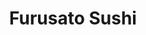 ---
layout: place
title: "Furusato Sushi"
permalink: /hawaii/honolulu/furusato-sushi.html
stateAbbr: HI
stateName: Hawaii
cityName: Honolulu
place_id: ChIJ7W9Vi3ZyAHwRa-vq1tf4CIc
photos:
  - name: >-
      places/ChIJ7W9Vi3ZyAHwRa-vq1tf4CIc/photos/AeeoHcLORXeAqnHH-5IfZbwCUL3UfH2iuPzCXrcYDpbW6t7T2tf4u8_F2hYfpRGEk4HrFlB_Kb78FgldZs-PBnSZABvXkrelhDlnbdqtlRlEawrhnE37UNCvkH12AxQmT9cofOv4xtTSyEkX5mVynnNjMzFN1fqpw1SL_PYZEw7wFox29j9KfwO0SzdlQ_rymQpQoPeg-ZULYHqueEIIvVA4xQ7GjFJjFUVkb0-QU4Ov49V_U2oNjS6JjICgecX9dartz7A2SqZ1OsTeOGr4iQbb-ax94nowAoUaKD_mxNarFbj-MCAo3Oxct4xFks83vxrjHWKdh3O5OfbccSYcxLP7_DhpyNXqRBnYYW60OvjcPBDtbeE4yZbA5ig1nJRGU9WFqrYdiiTZtWlt2BzE81k6sGoF_2H6YMRdalvY8Fcte9L9cIs
    widthPx: 4032
    heightPx: 3024
    authorAttributions:
      - displayName: Alex Boerum
        uri: https://maps.google.com/maps/contrib/108197520051820558131
        photoUri: >-
          https://lh3.googleusercontent.com/a-/ALV-UjV1ZNVv7UbNGtxN8vsnMjWW3RwSZkM0F2m6t4kRODIatKin6zfc5Q=s100-p-k-no-mo
    flagContentUri: >-
      https://www.google.com/local/imagery/report/?cb_client=maps_api_places.places_api&image_key=!1e10!2sCIHM0ogKEICAgIChkv-T1wE&hl=en-US
    googleMapsUri: >-
      https://www.google.com/maps/place//data=!3m4!1e2!3m2!1sCIHM0ogKEICAgIChkv-T1wE!2e10!4m2!3m1!1s0x7c0072768b556fed:0x8708f8d7d6eaeb6b
  - name: >-
      places/ChIJ7W9Vi3ZyAHwRa-vq1tf4CIc/photos/AeeoHcLWTvjDQxffz-YztgzotIwSIxkBTdccNxKzGR8nx6T1gHMRKKynkXIpolz6AvxB9smLkGnIp2rKqt9SQ7tio4AUjSwtbcFfvfaS4eSDWcBIWt_xROpZvG-mzefzTqvY3Ub8Adjfb_rF99bL-7TZzPpOV8s-ITKq0wfGdDjH8mjx4ydHU_wVnsP7LtPmsNLMUmo8shikQZ_nZniZ2xpLcR6HVU2eS93LvLntCae5QjQSXPNUxgDsSUNmfHKJ70dDeZoUCnFsiqZsfAdbPOcTnj_SxzBY5RPja_rVMTNbIYYs7Nx5xLAbrqHww6pbodz2YL6t2DWizjtE1MIfAT3qcCkBVKCky1ETkNiAKxVM2gSRNfZOnu67yWAsQIXJV5xkb3ULGrNmZQStuVA-gETqGP9SFbMLp2SRh2tGq97azSr3KM4
    widthPx: 4032
    heightPx: 3024
    authorAttributions:
      - displayName: James Hwang
        uri: https://maps.google.com/maps/contrib/102905110593623327920
        photoUri: >-
          https://lh3.googleusercontent.com/a-/ALV-UjWTbaq8LE4jlgq5O85xAoR0Fwr566bQD5na1tDMmFyK-sw3wuUkhA=s100-p-k-no-mo
    flagContentUri: >-
      https://www.google.com/local/imagery/report/?cb_client=maps_api_places.places_api&image_key=!1e10!2sCIHM0ogKEICAgMDIi5uSzQE&hl=en-US
    googleMapsUri: >-
      https://www.google.com/maps/place//data=!3m4!1e2!3m2!1sCIHM0ogKEICAgMDIi5uSzQE!2e10!4m2!3m1!1s0x7c0072768b556fed:0x8708f8d7d6eaeb6b
  - name: >-
      places/ChIJ7W9Vi3ZyAHwRa-vq1tf4CIc/photos/AeeoHcLY2dE0pTO9Pzk2kuaivR-npLbnIegkVm5WVNrez5Npl3VuBxSA39Dsg0yFv-_k2LA4R6AbU_i6PmUPrmpSHRTGI53fSbEogJ6sJjEGuTxRNgbIWDiLXA9lnWa9qR3BzN-Swhr_3SycNUzElCXUbzkgLdaKIKS1oOUI00JDOZmTqnflKXDB7VkWD-6x3M212wFxejvlley6WIqyuquUmVDmSd0mOm5ZvnyCffrrmAxHCJCNkZecPwocFrKnBlVi01KwA3BGKT-AoDmf4141n3wifS-8qXbPdDPfUaJCAS1uKRjQamfnGn9zcQgvpCt8JzQLkRkbuEWMRpjnwcu1zI4mRtb--tKPmDSGjv-cmT4ny_7nua5Q2PQ29MsBuZ31-kVdw4H6LkBhzSOJhUQzw5ar9sSqPKDMsockWw6dUCf93Yjz
    widthPx: 4800
    heightPx: 2699
    authorAttributions:
      - displayName: Joe D
        uri: https://maps.google.com/maps/contrib/114139581432769804544
        photoUri: >-
          https://lh3.googleusercontent.com/a-/ALV-UjX8qhX9nyYAraGNM41x6Sf0CRQwZYi2S5dy0s-cfEGsR1SR0tXE=s100-p-k-no-mo
    flagContentUri: >-
      https://www.google.com/local/imagery/report/?cb_client=maps_api_places.places_api&image_key=!1e10!2sCIHM0ogKEICAgMCQw5eUowE&hl=en-US
    googleMapsUri: >-
      https://www.google.com/maps/place//data=!3m4!1e2!3m2!1sCIHM0ogKEICAgMCQw5eUowE!2e10!4m2!3m1!1s0x7c0072768b556fed:0x8708f8d7d6eaeb6b
  - name: >-
      places/ChIJ7W9Vi3ZyAHwRa-vq1tf4CIc/photos/AeeoHcL8pEaEQvdpHW6IkEJcOjW4ZMf6tzRwoK9z61INnKbLvI_Kp9Yg286Sy7hht52d09AJKQ4fAzl__pyGk0z1b26jwRFwT4UmewE9qfdEEGavF9z7Cd4nGhjJPo1xjD62adCXuc5acsXL8OYtI9srzmEq3wmRotGgF-buyvsdp1R9S_iiETlJdMkFkxW48zHft4PIuGNnsrSJ-O7oF1MWW2lkdXnePSebVcvCInikHzPWgsZxhfNV6D724M-0MomyszrZS56q8FtNxi5kzbU1SDTDe6JH-GVKJDTJ_0B2UAIh-7GdZiuedL2JJ4dU0xrIfHYHFpUV6qbZVJIZZk4oYS1V450EIy3rMUmfse9-YvQstN7Evd0AZ4hVGIzdt-2vZUpiEZJjfIHtOMNL2UiBHx3IahCSGBKZothiL7oGT0nH6A
    widthPx: 4800
    heightPx: 3600
    authorAttributions:
      - displayName: James Hwang
        uri: https://maps.google.com/maps/contrib/102905110593623327920
        photoUri: >-
          https://lh3.googleusercontent.com/a-/ALV-UjWTbaq8LE4jlgq5O85xAoR0Fwr566bQD5na1tDMmFyK-sw3wuUkhA=s100-p-k-no-mo
    flagContentUri: >-
      https://www.google.com/local/imagery/report/?cb_client=maps_api_places.places_api&image_key=!1e10!2sCIHM0ogKEICAgMDIi5v1Pg&hl=en-US
    googleMapsUri: >-
      https://www.google.com/maps/place//data=!3m4!1e2!3m2!1sCIHM0ogKEICAgMDIi5v1Pg!2e10!4m2!3m1!1s0x7c0072768b556fed:0x8708f8d7d6eaeb6b
  - name: >-
      places/ChIJ7W9Vi3ZyAHwRa-vq1tf4CIc/photos/AeeoHcK6gEOazFJGHDfwpTFdsV5VTrLpXSXHaF58IlhH2TKmbLG3ZcFCqwd1_Wue5RJjcvSBcd61eg1cc-TCaP6Lxs2RLHQSsL1_dw4ZNHLhVccvcG_PxIUpitK54JRyMksBGPW6qrHH6sqT_uuSRgfKMiaJ4PHV9LoFU4VpntTPVYLznTJWeHWpKePeGFndP0CC8JBB0Y41VMNTLqQORsCRkvsdNEysI5bcGRoIuued4UMt308PXfa-DnudPICKUjsYnSjtt75BpZ-1bv7apGLwcjoMWFxmE6Ac2LwdQffKHw4ywAMf2YWSWSbMHkeMg4aX3x6bWbfjdS06RtqxLTr7iIZgyauq0c1Z-P3Wrn3h0RkqDnQB2OhpxDxGf7zmBMwOPn_94NmEcBzD9i4qkMGG_ABSqAogpYKGFyHTOD9REhYMj1eH
    widthPx: 4032
    heightPx: 3024
    authorAttributions:
      - displayName: Hanna Kang
        uri: https://maps.google.com/maps/contrib/110056963461476087408
        photoUri: >-
          https://lh3.googleusercontent.com/a-/ALV-UjWTObpimiY8WfcVCBjm6dvTeuWqK-joiIyO6Mu0xBV2RBGPJnrf=s100-p-k-no-mo
    flagContentUri: >-
      https://www.google.com/local/imagery/report/?cb_client=maps_api_places.places_api&image_key=!1e10!2sCIHM0ogKEICAgID3t_CF7QE&hl=en-US
    googleMapsUri: >-
      https://www.google.com/maps/place//data=!3m4!1e2!3m2!1sCIHM0ogKEICAgID3t_CF7QE!2e10!4m2!3m1!1s0x7c0072768b556fed:0x8708f8d7d6eaeb6b
  - name: >-
      places/ChIJ7W9Vi3ZyAHwRa-vq1tf4CIc/photos/AeeoHcIxcCGstOLPxHG-nXqIzvRtlyxniYKz2hvtY_OC4swpZl-g0Q5aiquzsoRgL_VIu_C-hfOaO_3aCR4FtI5nRezSGcV6cA4ds7Yxy0SCNP50MVcBQYhaCH25iBmZ4kjBsOejNgktNH6vf_tfo8UR2QM6fbkYDZCkbwaS41JezdvEnBmYCHozWgF3lvsyROdwZTQ7Z-o74fpw_o_sFAk_iw1AQajWBVe73znhpMjksByAV-Sx06NUx-dUrlCXXqltSeWGEWL8GgI2ozYy8kQI_aeQT0KHgDwVP_pchezPiG2HYeBRS-I7tyxBsH9YZGqS5kHnwu4JldaNILATsAWb5BSfvyaEUucqY141USCnnWCqCxI68ZyDTU3K8ozkaMByyYDJHqg05tJ95R8hSugpruKJwyivtoZ1ysO4P94aYITfcg
    widthPx: 4032
    heightPx: 3024
    authorAttributions:
      - displayName: Tee W
        uri: https://maps.google.com/maps/contrib/111853467420241366235
        photoUri: >-
          https://lh3.googleusercontent.com/a-/ALV-UjXFL16JTpuuOKgv7k3X0WuDsYLmiWzoORZgqRP4Xz3qtVWBSVj1=s100-p-k-no-mo
    flagContentUri: >-
      https://www.google.com/local/imagery/report/?cb_client=maps_api_places.places_api&image_key=!1e10!2sCIHM0ogKEICAgICr5d7UVQ&hl=en-US
    googleMapsUri: >-
      https://www.google.com/maps/place//data=!3m4!1e2!3m2!1sCIHM0ogKEICAgICr5d7UVQ!2e10!4m2!3m1!1s0x7c0072768b556fed:0x8708f8d7d6eaeb6b
  - name: >-
      places/ChIJ7W9Vi3ZyAHwRa-vq1tf4CIc/photos/AeeoHcLjwn5_9tTnw75vINTRAxGEWGZo14uE1X6j2rAP6C6lTodXbfguRhFTaVWoe6UZiX4Z0DyAQ5D4xMKh7fjyT2QlGP7t2CGpwo9UmCrnI98Hd0KyI7xdrHUcZAWtIVO5kLDhGyqE0XpJaoMQDqsOvTYP8mziZFkWrgGQ3-vi9fvo75Pb8Kt_B316G907r_A-kl3cWoyjO1wsZmShHeh0c_tARfBrh-YTNxMZdbRjv4Q_DAsSDTDHsCWR6oRQoxFbusViqQCbwi3cYjLHEBTa4GJ1GKaCKkdGaE04aWN-KqBLGQyql0g-KrJ4pqId7angNFzta9XU19zpQYBltTWAPYJcjZCT0T6vwyaqu76xH-BtwO_QQDcEo48ECDaTTaUEbua7_W1MC5xHkCv_niK4s-qrQqxAojca_LjGouJ4bBA
    widthPx: 4032
    heightPx: 3024
    authorAttributions:
      - displayName: Andrew Peluso
        uri: https://maps.google.com/maps/contrib/108414421258627638758
        photoUri: >-
          https://lh3.googleusercontent.com/a-/ALV-UjVau88JvPeYbmWF9vVxyrLLBgoFy9P9zCJ_eYR3b4f54QX-uGWE=s100-p-k-no-mo
    flagContentUri: >-
      https://www.google.com/local/imagery/report/?cb_client=maps_api_places.places_api&image_key=!1e10!2sCIHM0ogKEICAgICv2P_3Bg&hl=en-US
    googleMapsUri: >-
      https://www.google.com/maps/place//data=!3m4!1e2!3m2!1sCIHM0ogKEICAgICv2P_3Bg!2e10!4m2!3m1!1s0x7c0072768b556fed:0x8708f8d7d6eaeb6b
  - name: >-
      places/ChIJ7W9Vi3ZyAHwRa-vq1tf4CIc/photos/AeeoHcKnqcOfde0AxeCd-mSG6h3q9hZhIBGKkoh_-xr2SJhCkjfSpteLV79sYg3dI9dN9huyigUV4oq8wwLUT7yq2sQJURvOgJglHDLZXD8wKrk7zHdq6WM2sRFMVQBDRK9zyNetzkgzJrP1OOlDNb-FlKyC9S54uflqQwHwR822jqgi2LPzfmworDwnchuMTDe9IE70EV83dC2GqbbLkNxQmYNaG476AW1VOfziblJZH3s06ScoHgl9gHm5FZn-gG4K7D4C3tEuJEqI5YyOYxUqOWMETfp_gIOmbTcpI5YFnxOGSoVIcANxiASVRhUkJQdwYiqcVFxpGy9EsOlH4ey7ULw3bUkDlN8DiUQ9doaXsVCNOX0l8oDdF5y0C_XK2XzymAYLfjDkO5Ml8NbGOhabaLU7mBB_qLfctgyq1alPDR1owA
    widthPx: 4032
    heightPx: 3024
    authorAttributions:
      - displayName: Jason Cummings
        uri: https://maps.google.com/maps/contrib/102338879878388818738
        photoUri: >-
          https://lh3.googleusercontent.com/a/ACg8ocL3Q3qJYvzUOgxkMS_H05FtkGTpNsr0qlPfJrs_5HxS6G9B0A=s100-p-k-no-mo
    flagContentUri: >-
      https://www.google.com/local/imagery/report/?cb_client=maps_api_places.places_api&image_key=!1e10!2sCIHM0ogKEICAgIDb89qlfw&hl=en-US
    googleMapsUri: >-
      https://www.google.com/maps/place//data=!3m4!1e2!3m2!1sCIHM0ogKEICAgIDb89qlfw!2e10!4m2!3m1!1s0x7c0072768b556fed:0x8708f8d7d6eaeb6b
  - name: >-
      places/ChIJ7W9Vi3ZyAHwRa-vq1tf4CIc/photos/AeeoHcIrMp4lObdVk1mcLtDUL-aTAn9kqWZ3PbCdzMgA1xp-mZHpG1jV3qZ4XqE90e0p8OiPfQf4g_BlJfY-rcPyY3qp6AHQfjzKSC7B2AYj-uVUn96qAE-d9y824PsisduRB2hmaOw70BimeSaK1pT9q1vsE0O-5LSeBJhIT0yh6jO25S0tkmmqftMQODzqN-3eZzwKETjOCmxAVgw0iJfHeyUuWThSjgfeVLQggSjS98wlJBfduN9YLDEa1O63MqSmgfA9FnnisJi0l23Mkoz1rISx1CrQYVOYAYE2s31Lp2R2fNAsTwDdG2yh6XZP3OJvZEkSWAdMsIcvT6rYKaWa2cs-6gcvWseOJZvYmUjazT_cuGmNkyeMP7nE6hNJhe_8RfDAej7iWbE7fPhGLggGFTZV3ekUiyhq2RL-ri-GJRkbsw
    widthPx: 4000
    heightPx: 3000
    authorAttributions:
      - displayName: Jodi Mathe
        uri: https://maps.google.com/maps/contrib/107811768125561985437
        photoUri: >-
          https://lh3.googleusercontent.com/a-/ALV-UjWN2rpR7NnUn8uCBMbdZpoeKEQQ0uZWn-sH0YZRAwB8i-TBPrHA=s100-p-k-no-mo
    flagContentUri: >-
      https://www.google.com/local/imagery/report/?cb_client=maps_api_places.places_api&image_key=!1e10!2sCIHM0ogKEICAgIDLtPb4aA&hl=en-US
    googleMapsUri: >-
      https://www.google.com/maps/place//data=!3m4!1e2!3m2!1sCIHM0ogKEICAgIDLtPb4aA!2e10!4m2!3m1!1s0x7c0072768b556fed:0x8708f8d7d6eaeb6b
  - name: >-
      places/ChIJ7W9Vi3ZyAHwRa-vq1tf4CIc/photos/AeeoHcLSwEg8jb2eJcJqq7SzPsLVSJiapp3pcr9S03UMQazfXOpchWUu79mG84AMlNKCQ_Z_n0MivnXwhihgMqYxoRplwGsnSlAppzMxJ4R1rH9I9xDcgIkbaaB0uIX_v-87Qqf3ACc37rZpCVPsbTAwF81cF-ji8i_4Wk-JkLeImwTzuJk_5i5znaygfF47OJGxAG_GEBCHYyyjT5xh9LAuwc3gPdN_N3ckdPmYP3cC-Ja4dAzxafYtH6HyElwkxQVStcdHE4kgF2CcFWg6MzMAUfI2gdYGSea2ixy1AgEmiEpJ20R9kxgXP9mukwoi9sbHKVWsx3HGqjpZG_5JX-YcgI3xwwm8-j5kOl2ENSsrWVCW9zeK9zHxmV_f2eYnP4yqmCTZmU8kvZUlj6yn9AvYj4RtTNfCkniZT5fHvygJDZdILg
    widthPx: 3024
    heightPx: 4032
    authorAttributions:
      - displayName: Jason Cummings
        uri: https://maps.google.com/maps/contrib/102338879878388818738
        photoUri: >-
          https://lh3.googleusercontent.com/a/ACg8ocL3Q3qJYvzUOgxkMS_H05FtkGTpNsr0qlPfJrs_5HxS6G9B0A=s100-p-k-no-mo
    flagContentUri: >-
      https://www.google.com/local/imagery/report/?cb_client=maps_api_places.places_api&image_key=!1e10!2sCIHM0ogKEICAgIDb89qlXw&hl=en-US
    googleMapsUri: >-
      https://www.google.com/maps/place//data=!3m4!1e2!3m2!1sCIHM0ogKEICAgIDb89qlXw!2e10!4m2!3m1!1s0x7c0072768b556fed:0x8708f8d7d6eaeb6b
address: 2424 Kalākaua Ave, Honolulu, HI 96815, USA
street: 2424 Kalākaua Ave
city: Honolulu
state: HI
zip: '96815'
country: USA
neighborhood: Waikiki
latitude: '21.275639'
longitude: '-157.824992'
accessibility_options:
  wheelchairAccessibleEntrance: true
  wheelchairAccessibleSeating: true
business_status: OPERATIONAL
name: Furusato Sushi
google_maps_links:
  directionsUri: >-
    https://www.google.com/maps/dir//''/data=!4m7!4m6!1m1!4e2!1m2!1m1!1s0x7c0072768b556fed:0x8708f8d7d6eaeb6b!3e0
  placeUri: https://maps.google.com/?cid=9730300600841333611
  writeAReviewUri: >-
    https://www.google.com/maps/place//data=!4m3!3m2!1s0x7c0072768b556fed:0x8708f8d7d6eaeb6b!12e1
  reviewsUri: >-
    https://www.google.com/maps/place//data=!4m4!3m3!1s0x7c0072768b556fed:0x8708f8d7d6eaeb6b!9m1!1b1
  photosUri: >-
    https://www.google.com/maps/place//data=!4m3!3m2!1s0x7c0072768b556fed:0x8708f8d7d6eaeb6b!10e5
primary_type: Sushi Restaurant
opening_hours:
  regular: null
  current: null
secondary_opening_hours:
  regular:
    weekdayDescriptions: null
    type: null
  current:
    weekdayDescriptions: null
    type: null
phone: (808) 922-4991
price_level: PRICE_LEVEL_MODERATE
price_range: $30 &ndash; $50
rating: '4.6'
rating_count: 1345
website: http://furusatosushi.net/
description: null
reviews: null
parking_options: null
payment_options: null
allow_dogs: null
curbside_pickup: null
delivery: null
dine_in: null
good_for_children: null
good_for_groups: null
good_for_sports: null
live_music: null
menu_for_children: null
outdoor_seating: null
reservable: null
restroom: null
serves_beer: null
serves_breakfast: null
serves_brunch: null
serves_cocktails: null
serves_coffee: null
serves_dinner: null
serves_dessert: null
serves_lunch: null
serves_vegetarian_food: null
serves_wine: null
takeout: null

---